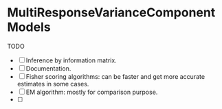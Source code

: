 # MultiResponseVarianceComponentModels

TODO  
- [ ] Inference by information matrix.  
- [ ] Documentation.  
- [ ] Fisher scoring algorithms: can be faster and get more accurate estimates in some cases.
- [ ] EM algorithm: mostly for comparison purpose.
- [ ] 